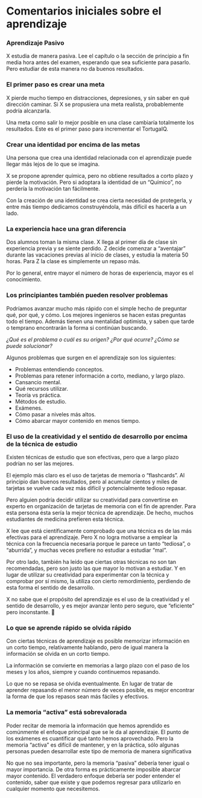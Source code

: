 # Comentarios iniciales sobre el aprendizaje

### **Aprendizaje Pasivo**

X estudia de manera pasiva. Lee el capítulo o la sección de principio a fin media hora antes del examen, esperando que sea suficiente para pasarlo. Pero estudiar de esta manera no da buenos resultados.

### El primer paso es crear una meta

X pierde mucho tiempo en distracciones, depresiones, y sin saber en qué dirección caminar. Si X se propusiera una meta realista, probablemente podría alcanzarla. 

Una meta como salir lo mejor posible en una clase cambiaría totalmente los resultados. Este es el primer paso para incrementar el TortugaIQ.

### Crear una identidad por encima de las metas

Una persona que crea una identidad relacionada con el aprendizaje puede llegar más lejos de lo que se imagina. 

X se propone aprender química, pero no obtiene resultados a corto plazo y pierde la motivación. Pero si adoptara la identidad de un “Químico”, no perdería la motivación tan fácilmente. 

Con la creación de una identidad se crea cierta necesidad de protegerla, y entre más tiempo dedicamos construyéndola, más difícil es hacerla a un lado. 

### La experiencia hace una gran diferencia

Dos alumnos toman la misma clase. X llega al primer día de clase sin experiencia previa y se siente perdido. Z decide comenzar a “aventajar” durante las vacaciones previas al inicio de clases, y estudia la materia 50 horas. Para Z la clase es simplemente un repaso más.

Por lo general, entre mayor el número de horas de experiencia, mayor es el conocimiento. 

### Los principiantes también pueden resolver problemas

Podríamos avanzar mucho más rápido con el simple hecho de preguntar qué, por qué, y cómo. Los  mejores ingenieros se hacen estas preguntas todo el tiempo. Además tienen una mentalidad optimista, y saben que tarde o temprano encontrarán la forma si continúan buscando. 

*¿Qué es el problema o cuál es su origen? ¿Por qué ocurre? ¿Cómo se puede solucionar?*

Algunos problemas que surgen en el aprendizaje son los siguientes:

- Problemas entendiendo conceptos.
- Problemas para retener información a corto, mediano, y largo plazo.
- Cansancio mental.
- Qué recursos utilizar.
- Teoría vs práctica.
- Métodos de estudio.
- Exámenes.
- Cómo pasar a niveles más altos.
- Cómo abarcar mayor contenido en menos tiempo.

### **El uso de la creatividad y el sentido de desarrollo por encima de la técnica de estudio**

Existen técnicas de estudio que son efectivas, pero que a largo plazo podrían no ser las mejores. 

El ejemplo más claro es el uso de tarjetas de memoria o “flashcards”. Al principio dan buenos resultados, pero al acumular cientos y miles de tarjetas se vuelve cada vez más difícil y potencialmente tedioso repasar. 

Pero alguien podría decidir utilizar su creatividad para convertirse en experto en organización de tarjetas de memoria con el fin de aprender. Para esta persona ésta sería la mejor técnica de aprendizaje.  De hecho, muchos estudiantes de medicina prefieren esta técnica.

X lee que está científicamente comprobado que una técnica es de las más efectivas para el aprendizaje. Pero X no logra motivarse a emplear la técnica con la frecuencia necesaria porque le parece un tanto “tediosa”, o “aburrida”, y muchas veces prefiere no estudiar a estudiar “mal”.

Por otro lado, también ha leído que ciertas otras técnicas no son tan recomendadas, pero son justo las que mayor lo motivan a estudiar.  Y en lugar de utilizar su creatividad para experimentar con la técnica y comprobar por sí mismo, la utiliza con cierto remordimiento, perdiendo de esta forma el sentido de desarrollo.  

X no sabe que el propósito del aprendizaje es el uso de la creatividad y el sentido de desarrollo, y es mejor avanzar lento pero seguro, que “eficiente” pero inconstante. 🐢

### Lo que se aprende rápido se olvida rápido

Con ciertas técnicas de aprendizaje es posible memorizar información en un corto tiempo, relativamente hablando, pero de igual manera la información se olvida en un corto tiempo. 

La información se convierte en memorias a largo plazo con el paso de los meses y los años, siempre y cuando continuemos repasando. 

Lo que no se repasa se olvida eventualmente. En lugar de tratar de aprender repasando el menor número de veces posible, es mejor encontrar la forma de que los repasos sean más fáciles y efectivos.

### La memoria “activa” está sobrevalorada

Poder recitar de memoria la información que hemos aprendido es comúnmente el enfoque principal que se le da al aprendizaje. El punto de los exámenes es cuantificar qué tanto hemos aprovechado. Pero la memoria “activa” es difícil de mantener, y en la práctica, sólo algunas personas pueden desarrollar este tipo de memoria de manera significativa

No que no sea importante, pero la memoria “pasiva” debería tener igual o mayor importancia. De otra forma es prácticamente imposible abarcar mayor contenido. El verdadero enfoque debería ser poder entender el contenido, saber que existe y que podemos regresar para utilizarlo en cualquier momento que necesitemos.
